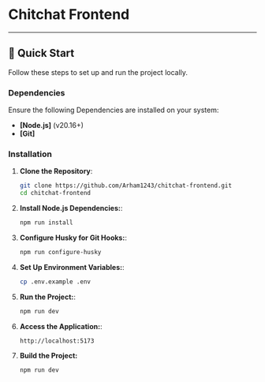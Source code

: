 # Chitchat Frontend

---

## 🚀 Quick Start

Follow these steps to set up and run the project locally.

### Dependencies

Ensure the following Dependencies are installed on your system:

- **[Node.js]** (v20.16+)
- **[Git]**

### Installation

1. **Clone the Repository**:

    ```bash
    git clone https://github.com/Arham1243/chitchat-frontend.git
    cd chitchat-frontend

    ```

2. **Install Node.js Dependencies:**:

    ```bash
    npm run install
    ```

3. **Configure Husky for Git Hooks:**:

    ```bash
    npm run configure-husky
    ```

4. **Set Up Environment Variables:**:

    ```bash
    cp .env.example .env
    ```

5. **Run the Project:**:

    ```bash
    npm run dev
    ```

6. **Access the Application:**:

    ```bash
    http://localhost:5173
    ```

7. **Build the Project:**

    ```bash
    npm run dev
    ```
